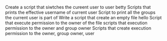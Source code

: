 Create a script that siwtches the cureent user to user betty
Scripts that prints the effective username of current user
Script to print all the groups the current user is part of 
Write a script that create an empty file hello
Script that execute permission to the owner of the file
scripts that execution permission to the owner and group owner
Scripts that create execution permission to the owner, group owner, user
